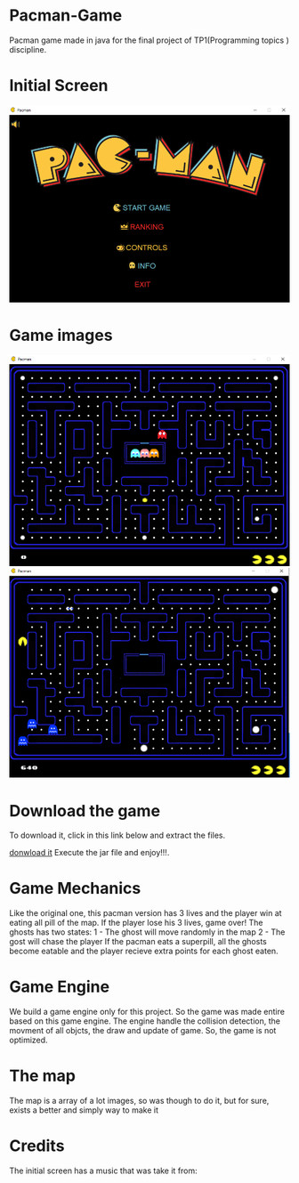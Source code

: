 # Pacman-Game
 Pacman game made in java for the final project of TP1(Programming topics ) discipline.
 
 # Initial Screen
![Alt Text](https://github.com/zeroCass/Pacman-Game/blob/main/pacmanGame/src/images/readmeImg/menuImg.png?raw=true "Initial Screen")
 

# Game images
![Alt Text](https://github.com/zeroCass/Pacman-Game/blob/main/pacmanGame/src/images/readmeImg/gameImg0.png?raw=true "Game State 1")
![Alt Text](https://github.com/zeroCass/Pacman-Game/blob/main/pacmanGame/src/images/readmeImg/gameImg1.png?raw=true "Game State 2")


# Download the game
To download it, click in this link below and extract the files.

[donwload it](https://github.com/zeroCass/Pacman-Game/releases/download/v1.10.1/Pacman.Game.rar)
Execute the jar file and enjoy!!!.
 
 
 
 # Game Mechanics
 Like the original one, this pacman version has 3 lives and the player win at eating all pill of the map. If the player lose his 3 lives, game over!
 The ghosts has two states:
 1 - The ghost will move randomly in the map
 2 - The gost will chase the player
 If the pacman eats a superpill, all the ghosts become eatable and the player recieve extra points for each ghost eaten.
 

 
# Game Engine 
 We build a game engine only for this project. So the game was made entire based on this game engine.
 The engine handle the collision detection, the movment of all objcts, the draw and update of game.
 So, the game is not optimized.
 
 # The map
 The map is a array of a lot images, so was though to do it, but for sure, exists a better and simply way to make it
 
 # Credits
 The initial screen has a music that was take it from:
 

